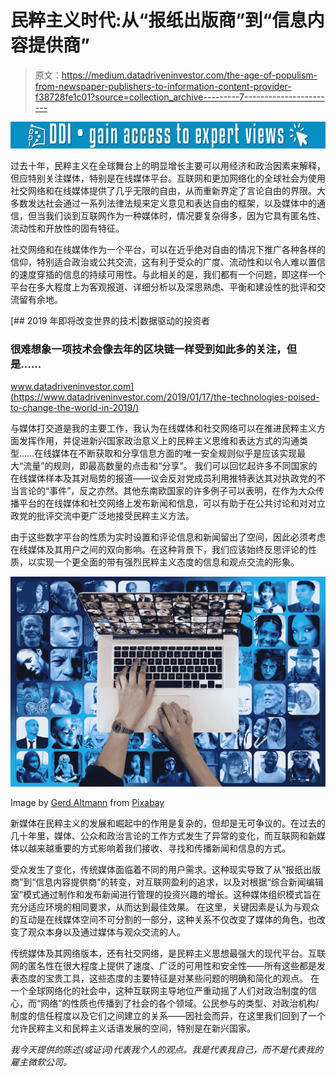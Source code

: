 # 民粹主义时代:从“报纸出版商”到“信息内容提供商”

> 原文：<https://medium.datadriveninvestor.com/the-age-of-populism-from-newspaper-publishers-to-information-content-provider-f38728fe1c01?source=collection_archive---------7----------------------->

[![](img/4933b2a54474ad9cf6a6b77353e19811.png)](http://www.track.datadriveninvestor.com/1B9E)

过去十年，民粹主义在全球舞台上的明显增长主要可以用经济和政治因素来解释，但应特别关注媒体，特别是在线媒体平台。互联网和更加网络化的全球社会为使用社交网络和在线媒体提供了几乎无限的自由，从而重新界定了言论自由的界限。大多数发达社会通过一系列法律法规来定义意见和表达自由的框架，以及媒体中的通信，但当我们谈到互联网作为一种媒体时，情况要复杂得多，因为它具有匿名性、流动性和开放性的固有特征。

社交网络和在线媒体作为一个平台，可以在近乎绝对自由的情况下推广各种各样的信仰，特别适合政治或公共交流，这有利于受众的广度、流动性和以令人难以置信的速度穿插的信息的持续可用性。与此相关的是，我们都有一个问题，即这样一个平台在多大程度上为客观报道、详细分析以及深思熟虑、平衡和建设性的批评和交流留有余地。

[](https://www.datadriveninvestor.com/2019/01/17/the-technologies-poised-to-change-the-world-in-2019/) [## 2019 年即将改变世界的技术|数据驱动的投资者

### 很难想象一项技术会像去年的区块链一样受到如此多的关注，但是……

www.datadriveninvestor.com](https://www.datadriveninvestor.com/2019/01/17/the-technologies-poised-to-change-the-world-in-2019/) 

与媒体打交道是我的主要工作，我认为在线媒体和社交网络可以在推进民粹主义方面发挥作用，并促进新兴国家政治意义上的民粹主义思维和表达方式的沟通类型……在线媒体在不断获取和分享信息方面的唯一安全规则似乎是应该实现最大“流量”的规则，即最高数量的点击和“分享”。
我们可以回忆起许多不同国家的在线媒体样本及其对局势的报道——议会反对党成员利用推特表达其对执政党的不当言论的“事件”，反之亦然。其他东南欧国家的许多例子可以表明，在作为大众传播平台的在线媒体和社交网络上发布新闻和信息，可以有助于在公共讨论和对对立政党的批评交流中更广泛地接受民粹主义方法。

由于这些数字平台的性质为实时设置和评论信息和新闻留出了空间，因此必须考虑在线媒体及其用户之间的双向影响。在这种背景下，我们应该始终反思评论的性质，以实现一个更全面的带有强烈民粹主义态度的信息和观点交流的形象。

![](img/221ea3032f1831242ae2735a585f5ff2.png)

Image by [Gerd Altmann](https://pixabay.com/users/geralt-9301/?utm_source=link-attribution&utm_medium=referral&utm_campaign=image&utm_content=2679740) from [Pixabay](https://pixabay.com/?utm_source=link-attribution&utm_medium=referral&utm_campaign=image&utm_content=2679740)

新媒体在民粹主义的发展和崛起中的作用是复杂的，但却是无可争议的。在过去的几十年里，媒体、公众和政治言论的工作方式发生了异常的变化，而互联网和新媒体以越来越重要的方式影响着我们接收、寻找和传播新闻和信息的方式。

受众发生了变化，传统媒体面临着不同的用户需求。这种现实导致了从“报纸出版商”到“信息内容提供商”的转变，对互联网盈利的追求，以及对根据“综合新闻编辑室”模式通过制作和发布新闻进行管理的投资兴趣的增长。这种媒体组织模式旨在充分适应环境的相同要求，从而达到最佳效果。
在这里，关键因素是认为与观众的互动是在线媒体空间不可分割的一部分，这种关系不仅改变了媒体的角色，也改变了观众本身以及通过媒体与观众交流的人。

传统媒体及其网络版本，还有社交网络，是民粹主义思想最强大的现代平台。互联网的匿名性在很大程度上提供了速度、广泛的可用性和安全性——所有这些都是发表态度的宝贵工具，这些态度的主要特征是对某些问题的明确和简化的观点。
在一个全球网络化的社会中，这种互联网主导地位严重动摇了人们对政治制度的信心，而“网络”的性质也传播到了社会的各个领域。公民参与的类型、对政治机构/制度的信任程度以及它们之间建立的关系——因社会而异，在这里我们回到了一个允许民粹主义和民粹主义话语发展的空间，特别是在新兴国家。

*我今天提供的陈述(或证词)代表我个人的观点。我是代表我自己，而不是代表我的雇主微软公司。*